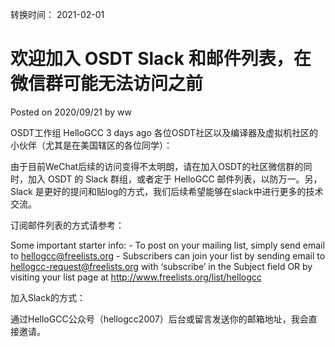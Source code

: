 转换时间： 2021-02-01

# 欢迎加入 OSDT Slack 和邮件列表，在微信群可能无法访问之前
Posted on 2020/09/21 by ww	

OSDT工作组 HelloGCC 3 days ago
各位OSDT社区以及编译器及虚拟机社区的小伙伴（尤其是在美国辖区的各位同学）：

由于目前WeChat后续的访问变得不太明朗，请在加入OSDT的社区微信群的同时，加入 OSDT 的 Slack 群组，或者定于 HelloGCC 邮件列表，以防万一。另，Slack 是更好的提问和贴log的方式，我们后续希望能够在slack中进行更多的技术交流。

订阅邮件列表的方式请参考：

Some important starter info:
    - To post on your mailing list, simply send email to
    hellogcc@freelists.org
    - Subscribers can join your list by sending email to
    hellogcc-request@freelists.org with ‘subscribe’ in the Subject field OR by visiting your list page at http://www.freelists.org/list/hellogcc

加入Slack的方式：

通过HelloGCC公众号（hellogcc2007）后台或留言发送你的邮箱地址，我会直接邀请。
